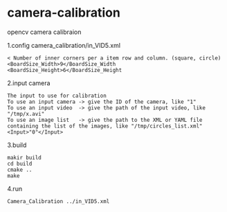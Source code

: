 # camera-calibration
opencv camera calibraion

1.config camera_calibration/in_VID5.xml  

	< Number of inner corners per a item row and column. (square, circle) 
	<BoardSize_Width>9</BoardSize_Width
	<BoardSize_Height>6</BoardSize_Height



2.input camera 
 	
	The input to use for calibration
	To use an input camera -> give the ID of the camera, like "1"
	To use an input video  -> give the path of the input video, like "/tmp/x.avi"
	To use an image list   -> give the path to the XML or YAML file containing the list of the images, like "/tmp/circles_list.xml"
	<Input>"0"</Input>

3.build

	makir build 
	cd build 
	cmake ..
	make
	
4.run
	
	Camera_Calibration ../in_VID5.xml
